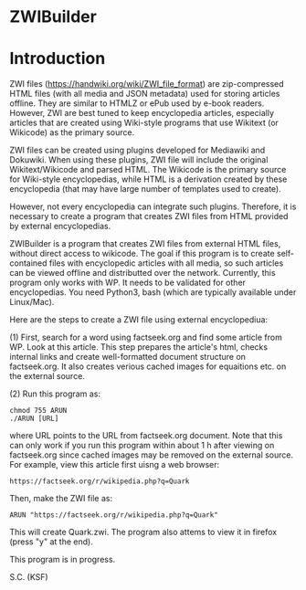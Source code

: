 # ZWIBuilder

# Introduction

ZWI files  (https://handwiki.org/wiki/ZWI_file_format) are zip-compressed HTML files (with all media and JSON metadata) used for storing articles offline.
They are similar to HTMLZ or ePub used by e-book readers. However, ZWI are best tuned to keep encyclopedia articles, especially articles that are created using Wiki-style programs that use Wikitext (or Wikicode) as the primary source.

ZWI files can be created using plugins developed for Mediawiki and Dokuwiki. When using these plugins, ZWI file will include the original Wikitext/Wikicode and parsed HTML. The Wikicode is the primary source for Wiki-style encyclopedias, while HTML is a derivation  created by these encyclopedia (that may have large number of templates used to create). 

However, not every encyclopedia can integrate such plugins. Therefore, it is necessary to create a program that creates ZWI files from HTML provided by external encyclopedias.  

ZWIBuilder is a program that creates ZWI files from  external HTML files, without direct access to wikicode. The goal if this program is to create self-contained files with encyclopedic articles with all media, so such articles can be viewed offline  and distributted over the network. 
Currently, this program only works with WP. It needs to be validated for other encyclopedias. You need Python3, bash (which are typically available under Linux/Mac). 

Here are the steps to create a ZWI file using external encyclopediua:

(1) First, search for a word using factseek.org and find some article from WP. Look at this article. This step prepares the article's html, checks internal links and create well-formatted document structure on factseek.org. It also creates verious cached images for equaitions etc. on the external source. 

(2) Run this program as:

````
chmod 755 ARUN
./ARUN [URL]
````

where URL points to the URL from factseek.org document. Note that this can only work if you run this program within about 1 h after viewing on factseek.org since cached images may be removed  on the external source. For example, view this article first uisng a web browser:

````
https://factseek.org/r/wikipedia.php?q=Quark
````

Then, make the ZWI file as:

````
ARUN "https://factseek.org/r/wikipedia.php?q=Quark"
````

This will create Quark.zwi.  The program also attems to view it in firefox (press "y" at the end).

This program is in progress.

S.C. (KSF)

